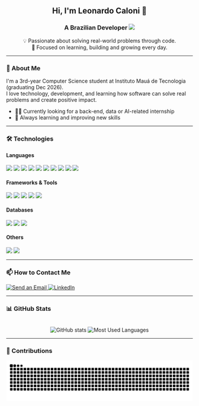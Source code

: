 ## <p align="center">Hi, I'm Leonardo Caloni 👋</p>
### <p align="center">A Brazilian Developer <img src="https://www.bandeirasnacionais.com/data/flags/emoji/facebook/256x256/br.png" width="15" /></p>

<p align="center">💡 Passionate about solving real-world problems through code.<br/>
🎯 Focused on learning, building and growing every day.</p>

---

### 🚀 About Me
I'm a 3rd-year Computer Science student at Instituto Mauá de Tecnologia (graduating Dec 2026).  
I love technology, development, and learning how software can solve real problems and create positive impact.

- 👨‍💻 Currently looking for a back-end, data or AI-related internship  
- 🧠 Always learning and improving new skills

---

### 🛠️ Technologies

#### Languages 
<p>
<img src="https://img.shields.io/badge/Java-ED8B00?style=for-the-badge&logo=openjdk&logoColor=white" />
<img src="https://img.shields.io/badge/Python-3776AB?style=for-the-badge&logo=python&logoColor=white" />
<img src="https://img.shields.io/badge/JavaScript-F7DF1E?style=for-the-badge&logo=javascript&logoColor=black" />
<img src="https://img.shields.io/badge/TypeScript-007ACC?style=for-the-badge&logo=typescript&logoColor=white" />
<img src="https://img.shields.io/badge/SQL-003B57?style=for-the-badge&logo=postgresql&logoColor=white" />
<img src="https://img.shields.io/badge/Dart-0175C2?style=for-the-badge&logo=dart&logoColor=white" />
<img src="https://img.shields.io/badge/C-00599C?style=for-the-badge&logo=c&logoColor=white" />
<img src="https://img.shields.io/badge/C++-00599C?style=for-the-badge&logo=c%2B%2B&logoColor=white" />
<img src="https://img.shields.io/badge/HTML5-E34F26?style=for-the-badge&logo=html5&logoColor=white" />
<img src="https://img.shields.io/badge/CSS3-1572B6?style=for-the-badge&logo=css3&logoColor=white" />
</p>

#### Frameworks & Tools
<p>
<img src="https://img.shields.io/badge/React-20232A?style=for-the-badge&logo=react&logoColor=61DAFB" />
<img src="https://img.shields.io/badge/React_Native-61DAFB?style=for-the-badge&logo=react&logoColor=white" />
<img src="https://img.shields.io/badge/FastAPI-009688?style=for-the-badge&logo=fastapi&logoColor=white" />
<img src="https://img.shields.io/badge/Flutter-02569B?style=for-the-badge&logo=flutter&logoColor=white" />
<img src="https://img.shields.io/badge/Git-F05032?style=for-the-badge&logo=git&logoColor=white" />
</p>

#### Databases
<p>
<img src="https://img.shields.io/badge/MySQL-005C84?style=for-the-badge&logo=mysql&logoColor=white" />
<img src="https://img.shields.io/badge/PostgreSQL-336791?style=for-the-badge&logo=postgresql&logoColor=white" />
<img src="https://img.shields.io/badge/MongoDB-47A248?style=for-the-badge&logo=mongodb&logoColor=white" />
</p>

#### Others 
<p>
<img src="https://img.shields.io/badge/Agile-02569B?style=for-the-badge&logo=scrumalliance&logoColor=white" />
<img src="https://img.shields.io/badge/Microsoft_Office-D83B01?style=for-the-badge&logo=microsoft-office&logoColor=white" />
</p>

---

### 📫 How to Contact Me

<a href="mailto:leomunduruca@gmail.com">
  <img src="https://img.shields.io/badge/Gmail-D14836?style=for-the-badge&logo=gmail&logoColor=white" alt="Send an Email"/>
</a>

<a href="https://www.linkedin.com/in/leocaloni/">
  <img src="https://img.shields.io/badge/LinkedIn-0077B5?style=for-the-badge&logo=linkedin&logoColor=white" alt="LinkedIn"/>
</a>

---

### 📊 GitHub Stats

<div style="text-align: center;" align="center">
  <br>
  <img src="https://github-readme-stats-git-masterrstaa-rickstaa.vercel.app/api?username=leocaloni&hide_title=true&show_icons=true&include_all_commits=false&count_private=true&line_height=25&hide=issues&border_radius=3&theme=github_dark" alt="GitHub stats">
<img src="https://github-readme-stats-git-masterrstaa-rickstaa.vercel.app/api/top-langs/?username=leocaloni&line_height=10&card_width=290&layout=compact&hide_title=false&count_private=true&langs_count=4&show_icons=true&hide=html,cmake,scss,less&border_radius=3&count_private=true&theme=github_dark" alt="Most Used Languages">
</div>

---

### 🐍 Contributions
<div style="text-align: center;" align="center">
<picture align="center">
  <source media="(prefers-color-scheme: dark)" srcset="https://raw.githubusercontent.com/leocaloni/leocaloni/output/github-contribution-grid-snake-dark.svg">
  <source media="(prefers-color-scheme: light)" srcset="https://raw.githubusercontent.com/leocaloni/leocaloni/output/github-contribution-grid-snake-dark.svg">
  <img align="center" alt="github contribution grid snake animation" src="https://raw.githubusercontent.com/leocaloni/leocaloni/output/github-contribution-grid-snake.svg">
</picture>
</div>

